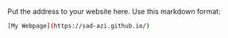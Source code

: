 Put the address to your website here. Use this markdown format:

```bash
[My Webpage](https://sad-azi.github.io/)
```
